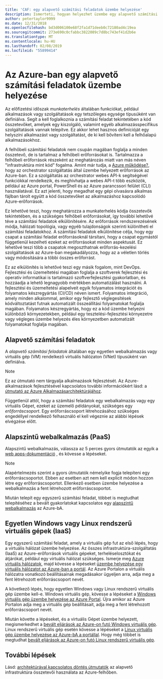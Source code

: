 ```yaml
---
title: 'CAF: egy alapvető számítási feladatok üzembe helyezése'
description: Ismerteti, hogyan helyezhet üzembe egy alapvető számítási feladatok Azure-bA
author: petertaylor9999
ms.date: 12/31/2018
ms.openlocfilehash: bd3d006100e68f2fa1d71deeb0c72180ad4c19ea
ms.sourcegitcommit: 273e690c0cfabbc3822089c7d8bc743ef41d2b6e
ms.translationtype: MT
ms.contentlocale: hu-HU
ms.lasthandoff: 02/08/2019
ms.locfileid: "55899414"
---
```

# <a name="deploy-a-basic-workload-in-azure"></a>Az Azure-ban egy alapvető számítási feladatok üzembe helyezése

Az előfizetési időszak *munkaterhelés* általában funkciókat, például alkalmazások vagy szolgáltatások egy tetszőleges egysége típusúként van definiálva. Segít a kell foglalkoznia a számítási feladat tekintetében a kód összetevőket, amelyek egy kiszolgáló, valamint egyéb alkalmazásspecifikus szolgáltatások vannak telepítve. Ez akkor lehet hasznos definícióját egy helyszíni alkalmazást vagy szolgáltatást, de ki kell bővíteni kell a felhőalapú alkalmazásokhoz.

A felhőbeli számítási feladatok nem csupán magában foglalja a minden összetevő, de is tartalmaz a felhőbeli erőforrásokat is. Tartalmazza a felhőbeli erőforrások részeként az meghatározás miatt van más néven "infrastruktúra mint kód" fogalma. Amint már tudja, a [Azure működése?](../../getting-started/what-is-azure.md), hogy az orchestrator szolgáltatás által üzembe helyezett erőforrások az Azure-ban. Ez a szolgáltatás az orchestrator webes API-k segítségével funkciókkal rendelkezik, és meghívhatja a webes API-t több eszközök, például az Azure portal, PowerShell és az Azure parancssori felület (CLI) használatával. Ez azt jelenti, hogy megadhat egy gépi olvasásra alkalmas fájlban tárolt együtt a kód összetevőket az alkalmazáshoz kapcsolódó Azure-erőforrások.

Ez lehetővé teszi, hogy meghatározza a munkaterhelés kódja összetevők tekintetében, és a szükséges felhőbeli erőforrásokat, így további lehetővé téve a számítási feladatok elkülönítésére. Az erőforrások rendszerezésének módja, hálózati topológia, vagy egyéb tulajdonságok szerinti különítheti el számítási feladatokhoz. A számítási feladatok elkülönítése célja, hogy egy csapat a számítási feladat erőforrásoknál társítani, hogy a csapat egymástól függetlenül kezelheti ezeket az erőforrásokat minden aspektusát. Ez lehetővé teszi több a csapatok megoszthatnak erőforrás-kezelési szolgáltatások az Azure-ban megakadályozza, hogy az a véletlen törlés vagy módosítására a többi összes erőforrást.

Ez az elkülönítés is lehetővé teszi egy másik fogalom, mint DevOps. Fejlesztési és üzemeltetési magában foglalja a szoftverek fejlesztési és operatív informatikai is tartalmazó szoftverfejlesztési gyakorlatban, és hozzáadja a lehető legnagyobb mértékben automatizálást használni. A fejlesztési és üzemeltetési alapelveit egyik folyamatos integrációt és folyamatos készregyártás (CI/CD) néven ismert. Folyamatos integráció, amely minden alkalommal, amikor egy fejlesztő véglegesítések kódváltoztatást futnak automatizált összeállítási folyamatokat foglalja magában. Folyamatos készregyártás, hogy ez a kód üzembe helyezni különböző környezetekben, például egy tesztelési-fejlesztési környezetre vagy végleges üzembe helyezés éles környezetben automatizált folyamatokat foglalja magában.

## <a name="basic-workload"></a>Alapvető számítási feladatok

A *alapvető számítási feladatok* általában egy egyetlen webalkalmazás vagy virtuális gép (VM) rendelkező virtuális hálózaton (VNet) típusúként van definiálva.

> [!NOTE]
> Ez az útmutató nem tárgyalja alkalmazások fejlesztését. Az Azure-alkalmazások fejlesztésével kapcsolatos további információkért lásd: a [útmutató az Azure Alkalmazásarchitektúrájához](/azure/architecture/guide/).

Függetlenül attól, hogy a számítási feladatok egy webalkalmazás vagy egy virtuális Gépet, ezeket az üzemelő példányokat, szükséges egy *erőforráscsoport*. Egy erőforráscsoport létrehozásához szükséges engedéllyel rendelkező felhasználó el kell végeznie az alábbi lépések elvégzése előtt.

## <a name="basic-web-application-paas"></a>Alapszintű webalkalmazás (PaaS)

Alapszintű webalkalmazás, válassza az 5 perces gyors útmutatók az egyik a [web apps-dokumentáció](/azure/app-service?toc=/azure/architecture/cloud-adoption-guide/toc.json) , és kövesse a lépéseket.

> [!NOTE]
> Alapértelmezés szerint a gyors útmutatók némelyike fogja telepíteni egy erőforráscsoportot. Ebben az esetben azt nem kell explicit módon hozzon létre egy erőforráscsoportot. Ellenkező esetben üzembe helyezése a webalkalmazás a fent létrehozott erőforráscsoportot.

Miután telepít egy egyszerű számítási feladat, többet is megtudhat telepítéséhez a bevált gyakorlatokat kapcsolatos egy [alapszintű webalkalmazás](/azure/architecture/reference-architectures/app-service-web-app/basic-web-app?toc=/azure/architecture/cloud-adoption-guide/toc.json) az Azure-bA.

## <a name="single-windows-or-linux-vm-iaas"></a>Egyetlen Windows vagy Linux rendszerű virtuális gépek (IaaS)

Egy egyszerű számítási feladat, amely a virtuális gép fut az első lépés, hogy a virtuális hálózat üzembe helyezése. Az összes infrastruktúra-szolgáltatás (IaaS) az Azure-erőforrások virtuális gépeket, terheléselosztókat és átjárókat, például egy virtuális hálózat szükséges. Ismerje meg [Azure virtuális hálózatok](/azure/virtual-network/virtual-networks-overview?toc=/azure/architecture/cloud-adoption-guide/toc.json), majd kövesse a lépéseket [üzembe helyezése egy virtuális hálózatot az Azure-ban a portál](/azure/virtual-network/quick-create-portal?toc=/azure/architecture/cloud-adoption-guide/toc.json). Az Azure Portalon a virtuális hálózatra vonatkozó beállításainak megadásakor ügyeljen arra, adja meg a fent létrehozott erőforráscsoport nevét.

A következő lépés, hogy egyetlen Windows vagy Linux rendszerű virtuális gép üzembe kell-e. Windows virtuális gép, kövesse a lépéseket a [Windows virtuális gép üzembe helyezése az Azure Portal](/azure/virtual-machines/windows/quick-create-portal?toc=/azure/architecture/cloud-adoption-guide/toc.json). Újra amikor az Azure Portalon adja meg a virtuális gép beállításait, adja meg a fent létrehozott erőforráscsoport nevét.

Miután követte a lépéseket, és a virtuális Gépet üzembe helyezett, megismerkedhet a [bevált eljárások az Azure-on futó Windows virtuális gép](/azure/architecture/reference-architectures/virtual-machines-windows/single-vm?toc=/azure/architecture/cloud-adoption-guide/toc.json). Linux rendszerű virtuális gép esetén kövesse a lépéseket a [Linux virtuális gép üzembe helyezése az Azure-bA a portállal](/azure/virtual-machines/linux/quick-create-portal?toc=/azure/architecture/cloud-adoption-guide/toc.json). Hogy még többet is megtudhat [bevált eljárások az Azure-on futó Linux rendszerű virtuális gép](/azure/architecture/reference-architectures/virtual-machines-linux/single-vm?toc=/azure/architecture/cloud-adoption-guide/toc.json).

## <a name="next-steps"></a>További lépések

Lásd: [architektúrával kapcsolatos döntés útmutatók](../../decision-guides/overview.md) az alapvető infrastruktúra összetevői használata az Azure-felhőben.

